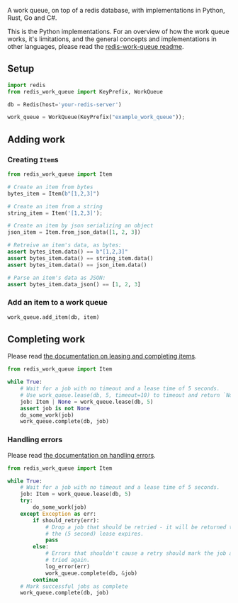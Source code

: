 A work queue, on top of a redis database, with implementations in Python, Rust, Go and C#.

This is the Python implementations. For an overview of how the work queue works, it's limitations,
and the general concepts and implementations in other languages, please read the [redis-work-queue
readme](https://github.com/MeVitae/redis-work-queue/blob/main/README.md).

## Setup

```python
import redis
from redis_work_queue import KeyPrefix, WorkQueue

db = Redis(host='your-redis-server')

work_queue = WorkQueue(KeyPrefix("example_work_queue"));
```

## Adding work

### Creating `Item`s

```python
from redis_work_queue import Item

# Create an item from bytes
bytes_item = Item(b"[1,2,3]")

# Create an item from a string
string_item = Item('[1,2,3]');

# Create an item by json serializing an object
json_item = Item.from_json_data([1, 2, 3])

# Retreive an item's data, as bytes:
assert bytes_item.data() == b"[1,2,3]"
assert bytes_item.data() == string_item.data()
assert bytes_item.data() == json_item.data()

# Parse an item's data as JSON:
assert bytes_item.data_json() == [1, 2, 3]
```

### Add an item to a work queue
```python
work_queue.add_item(db, item)
```

## Completing work

Please read [the documentation on leasing and completing
items](https://github.com/MeVitae/redis-work-queue/blob/main/README.md#leasing-an-item).

```python
from redis_work_queue import Item

while True:
    # Wait for a job with no timeout and a lease time of 5 seconds.
    # Use work_queue.lease(db, 5, timeout=10) to timeout and return `None` after 10 seconds.
    job: Item | None = work_queue.lease(db, 5)
    assert job is not None
    do_some_work(job)
    work_queue.complete(db, job)
```

### Handling errors

Please read [the documentation on handling
errors](https://github.com/MeVitae/redis-work-queue/blob/main/README.md#handling-errors).

```python
from redis_work_queue import Item

while True:
    # Wait for a job with no timeout and a lease time of 5 seconds.
    job: Item = work_queue.lease(db, 5)
    try:
        do_some_work(job)
    except Exception as err:
        if should_retry(err):
            # Drop a job that should be retried - it will be returned to the work queue after
            # the (5 second) lease expires.
            pass
        else:
            # Errors that shouldn't cause a retry should mark the job as complete so it isn't
            # tried again.
            log_error(err)
            work_queue.complete(db, &job)
        continue
    # Mark successful jobs as complete
    work_queue.complete(db, job)
```
